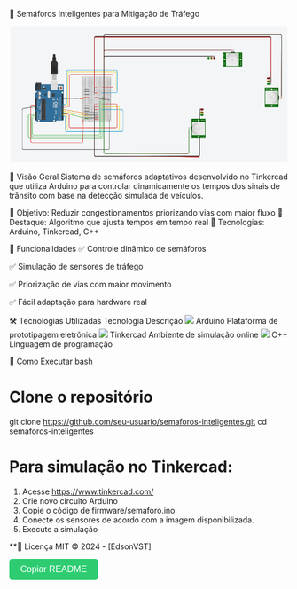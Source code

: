 🚦 Semáforos Inteligentes para Mitigação de Tráfego
<div align="center"> <img src="img/tinkercad.png" alt="Simulação no Tinkercad" width="500"></div>

📌 Visão Geral
Sistema de semáforos adaptativos desenvolvido no Tinkercad que utiliza Arduino para controlar dinamicamente os tempos dos sinais de trânsito com base na detecção simulada de veículos.

🔹 Objetivo: Reduzir congestionamentos priorizando vias com maior fluxo
🔹 Destaque: Algoritmo que ajusta tempos em tempo real
🔹 Tecnologias: Arduino, Tinkercad, C++

🎯 Funcionalidades
✅ Controle dinâmico de semáforos

✅ Simulação de sensores de tráfego

✅ Priorização de vias com maior movimento

✅ Fácil adaptação para hardware real

🛠️ Tecnologias Utilizadas
Tecnologia	Descrição
<img src="https://upload.wikimedia.org/wikipedia/commons/8/87/Arduino_Logo.svg" width="20"> Arduino	Plataforma de prototipagem eletrônica
<img src="https://www.tinkercad.com/favicon.ico" width="20"> Tinkercad	Ambiente de simulação online
<img src="https://upload.wikimedia.org/wikipedia/commons/1/18/ISO_C%2B%2B_Logo.svg" width="20"> C++	Linguagem de programação

🚀 Como Executar
bash
# Clone o repositório
git clone https://github.com/seu-usuario/semaforos-inteligentes.git
cd semaforos-inteligentes

# Para simulação no Tinkercad:
1. Acesse https://www.tinkercad.com/
2. Crie novo circuito Arduino
3. Copie o código de firmware/semaforo.ino
4. Conecte os sensores de acordo com a imagem disponibilizada. 
5. Execute a simulação


**📄 Licença
MIT © 2024 - [EdsonVST]

<button onclick="copyReadme()" style="padding: 10px 20px; background-color: #2ecc71; color: white; border: none; border-radius: 5px; cursor: pointer; font-size: 16px;">Copiar README</button>

<script> function copyReadme() { const readmeContent = `# **🚦 Semáforos Inteligentes para Mitigação de Tráfego** <div align="center"> <img src="./docs/simulacao_tinkercad.png" alt="Simulação no Tinkercad" width="500"> <p><em>(Adicione aqui uma imagem da sua simulação no Tinkercad)</em></p> </div> [... TODO O CONTEÚDO DO README ...] [MIT](./LICENSE) © 2024 - [Seu Nome]`; navigator.clipboard.writeText(readmeContent) .then(() => alert('README copiado com sucesso!')) .catch(err => alert('Erro ao copiar: ' + err)); } </script>